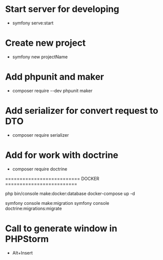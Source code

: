 # Start server for developing
- symfony serve:start

# Create new project
- symfony new projectName
# Add phpunit and maker
- composer require --dev phpunit maker
# Add serializer for convert request to DTO
- composer require serializer
# Add for work with doctrine
- composer require doctrine

========================== DOCKER =========================

php bin/console make:docker:database
docker-compose up -d

symfony console make:migration
symfony console doctrine:migrations:migrate

# Call to generate window in PHPStorm
- Alt+Insert